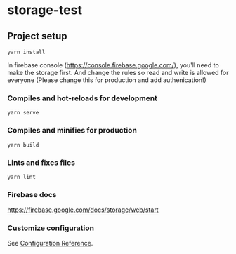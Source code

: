 # storage-test

## Project setup
```
yarn install
```

In firebase console (https://console.firebase.google.com/), you'll need to make the storage first. And change the rules so read and write is allowed for everyone (Please change this for production and add authenication!)

### Compiles and hot-reloads for development
```
yarn serve
```

### Compiles and minifies for production
```
yarn build
```

### Lints and fixes files
```
yarn lint
```

### Firebase docs
https://firebase.google.com/docs/storage/web/start

### Customize configuration
See [Configuration Reference](https://cli.vuejs.org/config/).
